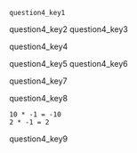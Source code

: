 ```ngMeta
question4_key1
```

question4_key2
question4_key3


question4_key4


question4_key5
question4_key6


question4_key7


question4_key8


```
10 * -1 = -10
2 * -1 = 2
```
question4_key9
